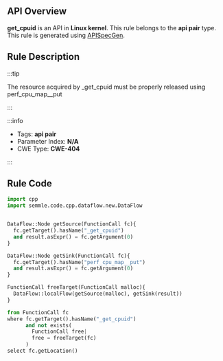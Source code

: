 ---
---


## API Overview
**get_cpuid** is an API in **Linux kernel**. This rule belongs to the **api pair** type. This rule is generated using [APISpecGen](../../tools/APISpecGen).
## Rule Description

:::tip

The resource acquired by _get_cpuid must be properly released using perf_cpu_map__put

:::

:::info

- Tags: **api pair**
- Parameter Index: **N/A**
- CWE Type: **CWE-404**

:::

## Rule Code
```python
import cpp
import semmle.code.cpp.dataflow.new.DataFlow


DataFlow::Node getSource(FunctionCall fc){
  fc.getTarget().hasName("_get_cpuid")
  and result.asExpr() = fc.getArgument(0)
}

DataFlow::Node getSink(FunctionCall fc){
  fc.getTarget().hasName("perf_cpu_map__put")
  and result.asExpr() = fc.getArgument(0)
}

FunctionCall freeTarget(FunctionCall malloc){
  DataFlow::localFlow(getSource(malloc), getSink(result))
}

from FunctionCall fc
where fc.getTarget().hasName("_get_cpuid")
      and not exists(
        FunctionCall free| 
        free = freeTarget(fc)
      )
select fc.getLocation()

    
```